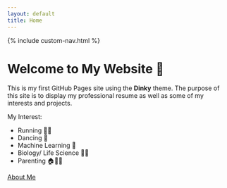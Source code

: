 ```yaml
---
layout: default
title: Home
---
```


{% include custom-nav.html %}

# Welcome to My Website 🎉

This is my first GitHub Pages site using the **Dinky** theme. The purpose of this site is to display my professional resume as well as some of my interests and projects. 

My Interest:
- Running 🏃‍♀️
- Dancing 💃
- Machine Learning 🤖
- Biology/ Life Science 🧫🧬
- Parenting 🏠👩‍👦

[About Me](about)